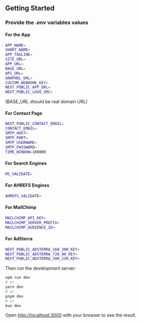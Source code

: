 ## Getting Started

### Provide the .env variables values

#### For the App
```bash
APP_NAME=
SHORT_NAME=
APP_TAGLINE=
SITE_URL=
APP_URL=
BASE_URL=
API_URL=
GRAPHQL_URL=
CUSTOM_WEBHOOK_KEY=
NEXT_PUBLIC_APP_URL=
NEXT_PUBLIC_LOGO_SRC=
```
(BASE_URL should be real domain URL)

#### For Contact Page
```bash
NEXT_PUBLIC_CONTACT_EMAIL=
CONTACT_EMAIL=
SMTP_HOST=
SMTP_PORT=
SMTP_USERNAME=
SMTP_PASSWORD=
TIME_WINDOW=180000
```
#### For Search Engines
````bash
MS_VALIDATE=
````

#### For AHREFS Engines
````bash
AHREFS_VALIDATE=
````

#### For MailChimp
````bash
MAILCHIMP_API_KEY=
MAILCHIMP_SERVER_PREFIX=
MAILCHIMP_AUDIENCE_ID=
````

#### For AdSterra
````bash
NEXT_PUBLIC_ADSTERRA_160_300_KEY=
NEXT_PUBLIC_ADSTERRA_728_90_KEY=
NEXT_PUBLIC_ADSTERRA_300_250_KEY=
````

Then run the development server:

```bash
npm run dev
# or
yarn dev
# or
pnpm dev
# or
bun dev
```

Open [http://localhost:3000](http://localhost:3000) with your browser to see the result.
